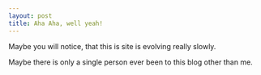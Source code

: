 ```yaml
---
layout: post
title: Aha Aha, well yeah!
---
```


Maybe you will notice, that this is site is evolving really slowly. 

Maybe there is only a single person ever been to this blog other than me.
